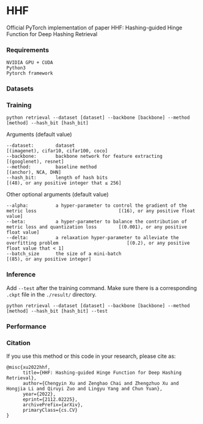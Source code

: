 # HHF
Official PyTorch implementation of paper HHF: Hashing-guided Hinge Function for Deep Hashing Retrieval

### Requirements
```
NVIDIA GPU + CUDA
Python3
Pytorch framework
```

### Datasets

### Training
```
python retrieval --dataset [dataset] --backbone [backbone] --method [method] --hash_bit [hash_bit]
```
Arguments (default value)
```
--dataset:        dataset                                         [(imagenet), cifar10, cifar100, coco]
--backbone:       backbone network for feature extracting         [(googlenet), resnet]
--method:         baseline method                                 [(anchor), NCA, DHN]
--hash_bit:       length of hash bits                             [(48), or any positive integer that ≤ 256]
```
Other optional arguments (default value)
```
--alpha:          a hyper-parameter to control the gradient of the metric loss                              [(16), or any positive float value]
--beta:           a hyper-parameter to balance the contribution of metric loss and quantization loss        [(0.001), or any positive float value]
--delta:          a relaxation hyper-parameter to alleviate the overfitting problem                         [(0.2), or any positive float value that < 1]
--batch_size      the size of a mini-batch                                                                  [(85), or any positive integer]
```

### Inference
Add `--test` after the training command. Make sure there is a corresponding `.ckpt` file in the `./result/` directory.
```
python retrieval --dataset [dataset] --backbone [backbone] --method [method] --hash_bit [hash_bit] --test
```

### Performance


### Citation
If you use this method or this code in your research, please cite as:
```
@misc{xu2022hhf,
      title={HHF: Hashing-guided Hinge Function for Deep Hashing Retrieval}, 
      author={Chengyin Xu and Zenghao Chai and Zhengzhuo Xu and Hongjia Li and Qiruyi Zuo and Lingyu Yang and Chun Yuan},
      year={2022},
      eprint={2112.02225},
      archivePrefix={arXiv},
      primaryClass={cs.CV}
}
```
